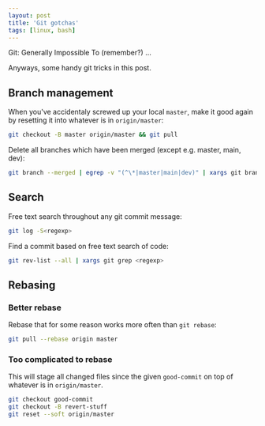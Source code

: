 ```yaml
---
layout: post
title: 'Git gotchas'
tags: [linux, bash]
---
```


Git: Generally Impossible To (remember?) ...

Anyways, some handy git tricks in this post.

<!--more-->

## Branch management

When you've accidentaly screwed up your local `master`, make it good again by resetting it into whatever is in `origin/master`:

```bash
git checkout -B master origin/master && git pull
```

Delete all branches which have been merged (except e.g. master, main, dev):

```bash
git branch --merged | egrep -v "(^\*|master|main|dev)" | xargs git branch -d
```

## Search

Free text search throughout any git commit message:

```bash
git log -S<regexp>
```

Find a commit based on free text search of code:

```bash
git rev-list --all | xargs git grep <regexp>
```

## Rebasing

### Better rebase

Rebase that for some reason works more often than `git rebase`:

```bash
git pull --rebase origin master
```

### Too complicated to rebase

This will stage all changed files since the given `good-commit` on top of whatever is in `origin/master`.

```bash
git checkout good-commit
git checkout -B revert-stuff
git reset --soft origin/master
```
